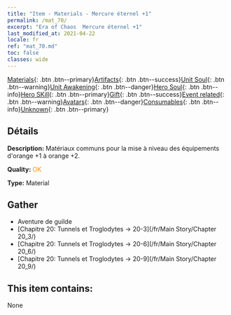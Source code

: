 ```yaml
---
title: "Item - Materials - Mercure éternel +1"
permalink: /mat_70/
excerpt: "Era of Chaos  Mercure éternel +1"
last_modified_at: 2021-04-22
locale: fr
ref: "mat_70.md"
toc: false
classes: wide
---
```

 [Materials](/ItemsFR/){: .btn .btn--primary}[Artifacts](/ItemsFR/Artifacts/){: .btn .btn--success}[Unit Soul](/ItemsFR/UnitSoul/){: .btn .btn--warning}[Unit Awakening](/ItemsFR/UnitAwakening/){: .btn .btn--danger}[Hero Soul](/ItemsFR/HeroSoul/){: .btn .btn--info}[Hero SKill](/ItemsFR/HeroSkill/){: .btn .btn--primary}[Gift](/ItemsFR/Gift/){: .btn .btn--success}[Event related](/ItemsFR/Events/){: .btn .btn--warning}[Avatars](/ItemsFR/Avatars/){: .btn .btn--danger}[Consumables](/ItemsFR/Consumables/){: .btn .btn--info}[Unknown](/ItemsFR/Unknown/){: .btn .btn--primary}

## Détails
 **Description:** Matériaux communs pour la mise à niveau des équipements d'orange +1 à orange +2.

 **Quality:** <span style="color: #FF8C00">OK</span>

 **Type:** Material

## Gather

*    Aventure de guilde 
*    [Chapitre 20: Tunnels et Troglodytes -> 20-3](/fr/Main Story/Chapter 20_3/) 
*    [Chapitre 20: Tunnels et Troglodytes -> 20-6](/fr/Main Story/Chapter 20_6/) 
*    [Chapitre 20: Tunnels et Troglodytes -> 20-9](/fr/Main Story/Chapter 20_9/) 

## This item contains:

  None

